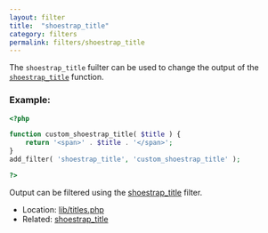 ```yaml
---
layout: filter
title:  "shoestrap_title"
category: filters
permalink: filters/shoestrap_title
---
```


The `shoestrap_title` fuilter can be used to change the output of the [`shoestrap_title`](/functions/shoestrap_title) function.

### Example:

```php
<?php

function custom_shoestrap_title( $title ) {
	return '<span>' . $title . '</span>';
}
add_filter( 'shoestrap_title', 'custom_shoestrap_title' );

?>
```

Output can be filtered using the [shoestrap\_title](/filters/shoestrap_title) filter.

* Location: [lib/titles.php](https://github.com/shoestrap/shoestrap-3/blob/development/lib/titles.php)
* Related: [shoestrap\_title](/filters/shoestrap_title)